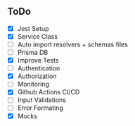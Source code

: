 ## ToDo

- [x] Jest Setup
- [x] Service Class
- [ ] Auto import resolvers + schemas files
- [ ] Prisma DB
- [x] Improve Tests
- [ ] Authentication
- [x] Authorization
- [ ] Monitoring
- [x] Github Actions CI/CD
- [ ] Input Validations
- [ ] Error Formating
- [x] Mocks
